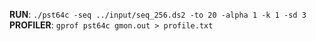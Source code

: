 **RUN**: `./pst64c -seq ../input/seq_256.ds2 -to 20 -alpha 1 -k 1 -sd 3`
**PROFILER**: `gprof pst64c gmon.out > profile.txt`